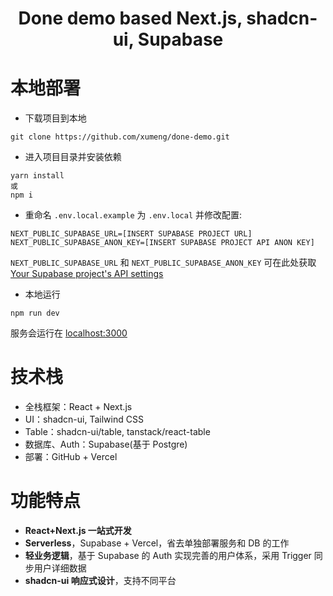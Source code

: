 <h1 align="center">Done demo based Next.js, shadcn-ui, Supabase</h1>

# 本地部署

* 下载项目到本地

```
git clone https://github.com/xumeng/done-demo.git
```

* 进入项目目录并安装依赖

```
yarn install 
或
npm i 
```

* 重命名 `.env.local.example` 为 `.env.local` 并修改配置:

```Plaintext
NEXT_PUBLIC_SUPABASE_URL=[INSERT SUPABASE PROJECT URL]
NEXT_PUBLIC_SUPABASE_ANON_KEY=[INSERT SUPABASE PROJECT API ANON KEY]
```

 `NEXT_PUBLIC_SUPABASE_URL` 和 `NEXT_PUBLIC_SUPABASE_ANON_KEY` 可在此处获取 [Your Supabase project's API settings](https://app.supabase.com/project/_/settings/api)

* 本地运行

```
npm run dev
```

服务会运行在 [localhost:3000](http://localhost:3000/)

# **技术栈**

- 全栈框架：React + Next.js
- UI：shadcn-ui, Tailwind CSS
- Table：shadcn-ui/table, tanstack/react-table
- 数据库、Auth：Supabase(基于 Postgre)
- 部署：GitHub + Vercel

# 功能特点

- **React+Next.js 一站式开发**
- **Serverless**，Supabase + Vercel，省去单独部署服务和 DB 的工作
- **轻业务逻辑**，基于 Supabase 的 Auth 实现完善的用户体系，采用 Trigger 同步用户详细数据
- **shadcn-ui 响应式设计**，支持不同平台
